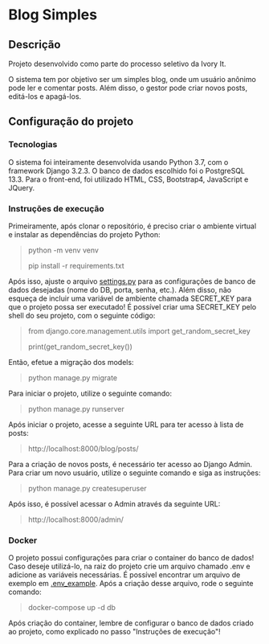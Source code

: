 # Blog Simples

## Descrição
Projeto desenvolvido como parte do processo seletivo da Ivory It.

O sistema tem por objetivo ser um simples blog, onde um usuário anônimo pode ler e comentar posts. Além disso, o gestor pode criar novos posts, editá-los e apagá-los.

## Configuração do projeto

### Tecnologias

O sistema foi inteiramente desenvolvida usando Python 3.7, com o framework Django 3.2.3. O banco de dados escolhido foi o PostgreSQL 13.3. Para o front-end, foi utilizado HTML, CSS, Bootstrap4, JavaScript e JQuery.

### Instruções de execução

Primeiramente, após clonar o repositório, é preciso criar o ambiente virtual e instalar as dependências do projeto Python:
> python -m venv venv
> 
> pip install -r requirements.txt

Após isso, ajuste o arquivo [settings.py](sistemablogs/settings.py) para as configurações de banco de dados desejadas (nome do DB, porta, senha, etc.). Além disso, não esqueça de incluir uma variável de ambiente chamada SECRET_KEY para que o projeto possa ser executado! É possível criar uma SECRET_KEY pelo shell do seu projeto, com o seguinte código:
> from django.core.management.utils import get_random_secret_key
>
> print(get_random_secret_key())

Então, efetue a migração dos models:
> python manage.py migrate

Para iniciar o projeto, utilize o seguinte comando:
> python manage.py runserver

Após iniciar o projeto, acesse a seguinte URL para ter acesso à lista de posts:
> http://localhost:8000/blog/posts/

Para a criação de novos posts, é necessário ter acesso ao Django Admin. Para criar um novo usuário, utilize o seguinte comando e siga as instruções:
> python manage.py createsuperuser

Após isso, é possível acessar o Admin através da seguinte URL:
> http://localhost:8000/admin/

### Docker

O projeto possui configurações para criar o container do banco de dados! Caso deseje utilizá-lo, na raiz do projeto crie um arquivo chamado .env e adicione as variáveis necessárias. É possível encontrar um arquivo de exemplo em [.env_example](.env_example). Após a criação desse arquivo, rode o seguinte comando:
> docker-compose up -d db

Após criação do container, lembre de configurar o banco de dados criado ao projeto, como explicado no passo "Instruções de execução"!



